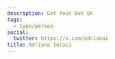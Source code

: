 ```yaml
---
description: Get Your Bot On
tags:
  - type/person
social:
  twitter: https://x.com/adrianai
title: Adriana Ieraci
---
```

